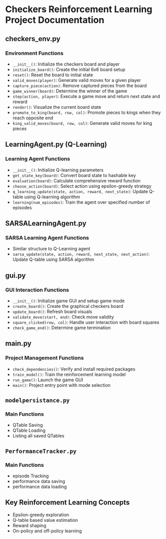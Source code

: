# Checkers Reinforcement Learning Project Documentation

## checkers_env.py
### Environment Functions
- `__init__()`: Initialize the checkers board and player
- `initialize_board()`: Create the initial 6x6 board setup
- `reset()`: Reset the board to initial state
- `valid_moves(player)`: Generate valid moves for a given player
- `capture_piece(action)`: Remove captured pieces from the board
- `game_winner(board)`: Determine the winner of the game
- `step(action, player)`: Execute a game move and return next state and reward
- `render()`: Visualize the current board state
- `promote_to_king(board, row, col)`: Promote pieces to kings when they reach opposite end
- `king_valid_moves(board, row, col)`: Generate valid moves for king pieces


## LearningAgent.py (Q-Learning)
### Learning Agent Functions
- `__init__()`: Initialize Q-learning parameters
- `get_state_key(board)`: Convert board state to hashable key
- `evaluation(board)`: Calculate comprehensive reward function
- `choose_action(board)`: Select action using epsilon-greedy strategy
- `q_learning_update(state, action, reward, next_state)`: Update Q-table using Q-learning algorithm
- `learning(num_episodes)`: Train the agent over specified number of episodes

## SARSALearningAgent.py
### SARSA Learning Agent Functions
- Similar structure to Q-Learning agent
- `sarsa_update(state, action, reward, next_state, next_action)`: Update Q-table using SARSA algorithm

## gui.py
### GUI Interaction Functions
- `__init__()`: Initialize game GUI and setup game mode
- `create_board()`: Create the graphical checkers board
- `update_board()`: Refresh board visuals
- `validate_move(start, end)`: Check move validity
- `square_clicked(row, col)`: Handle user interaction with board squares
- `check_game_end()`: Determine game termination

## main.py
### Project Management Functions
- `check_dependencies()`: Verify and install required packages
- `train_model()`: Train the reinforcement learning model
- `run_game()`: Launch the game GUI
- `main()`: Project entry point with mode selection

## `modelpersistance.py`
### Main Functions
- QTable Saving
- QTable Loading
- Listing all saved QTables

## `PerformanceTracker.py`
### Main Functions
- episode Tracking
- performance data saving
- performance data loading

## Key Reinforcement Learning Concepts
- Epsilon-greedy exploration
- Q-table based value estimation
- Reward shaping
- On-policy and off-policy learning